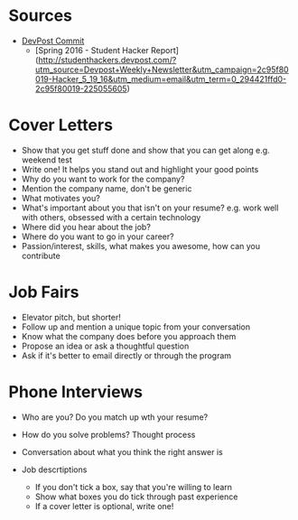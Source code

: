 # Sources

* [DevPost Commit](https://www.youtube.com/channel/UC7QnMsfuWDf6EXC5JxYduPQ)
  * [Spring 2016 - Student Hacker Report] (http://studenthackers.devpost.com/?utm_source=Devpost+Weekly+Newsletter&utm_campaign=2c95f80019-Hacker_5_19_16&utm_medium=email&utm_term=0_294421ffd0-2c95f80019-225055605)

# Cover Letters

* Show that you get stuff done and show that you can get along e.g. weekend test
* Write one! It helps you stand out and highlight your good points
* Why do you want to work for the company?
* Mention the company name, don't be generic
* What motivates you?
* What's important about you that isn't on your resume? e.g. work well with others, obsessed with a certain technology
* Where did you hear about the job?
* Where do you want to go in your career?
* Passion/interest, skills, what makes you awesome, how can you contribute

# Job Fairs

* Elevator pitch, but shorter!
* Follow up and mention a unique topic from your conversation
* Know what the company does before you approach them
* Propose an idea or ask a thoughtful question
* Ask if it's better to email directly or through the program

# Phone Interviews

* Who are you? Do you match up wth your resume?
* How do you solve problems? Thought process
* Conversation about what you think the right answer is

* Job descrtiptions
  * If you don't tick a box, say that you're willing to learn
  * Show what boxes you do tick through past experience
  * If a cover letter is optional, write one!

